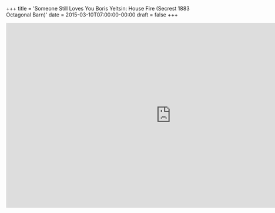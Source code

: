 +++
title = 'Someone Still Loves You Boris Yeltsin: House Fire (Secrest 1883 Octagonal Barn)'
date = 2015-03-10T07:00:00-00:00
draft = false
+++

<iframe width="896" height="504" src="https://www.youtube.com/embed/NWEvb9Ytyxk?si=MNInNQZ-4_fMusDY" title="YouTube video player" frameborder="0" allow="accelerometer; autoplay; clipboard-write; encrypted-media; gyroscope; picture-in-picture; web-share" referrerpolicy="strict-origin-when-cross-origin" allowfullscreen></iframe>
